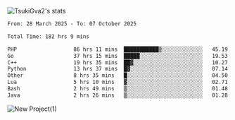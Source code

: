 
![TsukiGva2's stats](https://github-readme-stats.vercel.app/api?username=TsukiGva2&show_icons=true&theme=gruvbox)

<!--START_SECTION:waka-->

```txt
From: 28 March 2025 - To: 07 October 2025

Total Time: 182 hrs 9 mins

PHP                  86 hrs 11 mins  ███████████▒░░░░░░░░░░░░░   45.19 %
Go                   37 hrs 15 mins  █████░░░░░░░░░░░░░░░░░░░░   19.53 %
C++                  19 hrs 35 mins  ██▓░░░░░░░░░░░░░░░░░░░░░░   10.27 %
Python               13 hrs 37 mins  █▓░░░░░░░░░░░░░░░░░░░░░░░   07.14 %
Other                8 hrs 35 mins   █░░░░░░░░░░░░░░░░░░░░░░░░   04.50 %
Lua                  5 hrs 10 mins   ▓░░░░░░░░░░░░░░░░░░░░░░░░   02.71 %
Bash                 2 hrs 49 mins   ▒░░░░░░░░░░░░░░░░░░░░░░░░   01.48 %
Java                 2 hrs 26 mins   ▒░░░░░░░░░░░░░░░░░░░░░░░░   01.28 %
```

<!--END_SECTION:waka-->

![New Project(1)](https://github.com/user-attachments/assets/ca397c4b-527a-4830-9802-b71a2622b058)

<!--
![91IYheGYbCL](https://github.com/user-attachments/assets/81d7ee5b-489d-41a0-a545-5872971bd286)
-->
